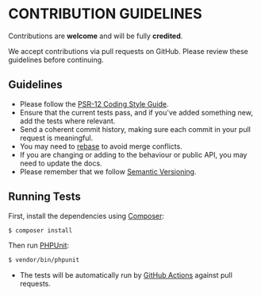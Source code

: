 # CONTRIBUTION GUIDELINES

Contributions are **welcome** and will be fully **credited**.

We accept contributions via pull requests on GitHub. Please review these guidelines before continuing.

## Guidelines

* Please follow the [PSR-12 Coding Style Guide](https://www.php-fig.org/psr/psr-12/).
* Ensure that the current tests pass, and if you've added something new, add the tests where relevant.
* Send a coherent commit history, making sure each commit in your pull request is meaningful.
* You may need to [rebase](https://git-scm.com/book/en/v2/Git-Branching-Rebasing) to avoid merge conflicts.
* If you are changing or adding to the behaviour or public API, you may need to update the docs.
* Please remember that we follow [Semantic Versioning](https://semver.org/).

## Running Tests

First, install the dependencies using [Composer](https://getcomposer.org/):

```bash
$ composer install
```

Then run [PHPUnit](https://phpunit.de/):

```bash
$ vendor/bin/phpunit
```

* The tests will be automatically run by [GitHub Actions](https://github.com/features/actions) against pull requests.
